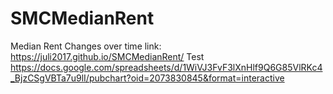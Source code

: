 # SMCMedianRent
Median Rent Changes over time
link: https://juli2017.github.io/SMCMedianRent/
Test
https://docs.google.com/spreadsheets/d/1WiVJ3FvF3lXnHlf9Q6G85VlRKc4_BjzCSgVBTa7u9lI/pubchart?oid=2073830845&format=interactive
